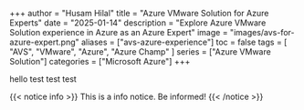 +++
author = "Husam Hilal"
title = "Azure VMware Solution for Azure Experts"
date = "2025-01-14"
description = "Explore Azure VMware Solution experience in Azure as an Azure Expert"
image = "images/avs-for-azure-expert.png"
aliases = ["avs-azure-experience"]
toc = false
tags = [
    "AVS",
    "VMware",
    "Azure",
    "Azure Champ"
]
series = ["Azure VMware Solution"]
categories = ["Microsoft Azure"]
+++

hello
test 
test
test

{{< notice info >}}
This is a info notice. Be informed!
{{< /notice >}}

<br>